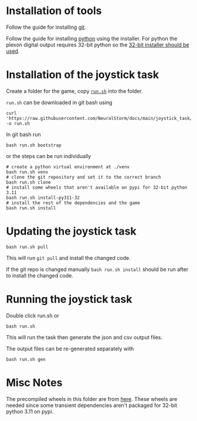 
# Installation of tools

Follow the guide for installing [git](../git_setup.md).

Follow the guide for installing [python](../python_basics/windows_setup.md) using the installer. For python the plexon digital output requires 32-bit python so the [32-bit installer should be used](https://www.python.org/ftp/python/3.11.5/python-3.11.5.exe).

# Installation of the joystick task

Create a folder for the game, copy [`run.sh`](./run.sh) into the folder.  

`run.sh` can be downloaded in git bash using
```
curl 'https://raw.githubusercontent.com/NeuralStorm/docs/main/joystick_task/run.sh' -o run.sh
```

In git bash run
```
bash run.sh bootstrap
```
or the steps can be run individually
```
# create a python virtual environment at ./venv
bash run.sh venv
# clone the git repository and set it to the correct branch
bash run.sh clone
# install some wheels that aren't available on pypi for 32-bit python 3.11
bash run.sh install-py311-32
# install the rest of the dependencies and the game
bash run.sh install
```

# Updating the joystick task

```
bash run.sh pull
```
This will run `git pull` and install the changed code.

If the git repo is changed manually `bash run.sh install` should be run after to install the changed code.

# Running the joystick task

Double click run.sh or
```
bash run.sh
```
This will run the task then generate the json and csv output files.

The output files can be re-generated separately with
```
bash run.sh gen
```

# Misc Notes

The precompiled wheels in this folder are from [here](https://www.lfd.uci.edu/~gohlke/pythonlibs/).
These wheels are needed since some transient dependencies aren't packaged for 32-bit python 3.11 on pypi.

